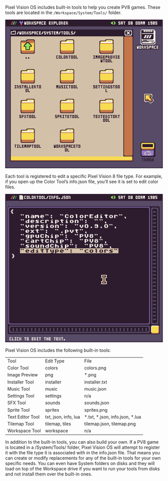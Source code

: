 Pixel Vision OS includes built-in tools to help you create PV8 games. These tools are located in the `/Workspace/System/Tools/` folder.

![image alt text](images/IncludedTools_image_0.png)

Each tool is registered to edit a specific Pixel Vision 8 file type. For example, if you open up the Color Tool’s info.json file, you’ll see it is set to edit color files.

![image alt text](images/IncludedTools_image_1.png)

Pixel Vision OS includes the following built-in tools:

<table>
  <tr>
    <td>Tool</td>
    <td>Edit Type</td>
    <td>File</td>
  </tr>
  <tr>
    <td>Color Tool</td>
    <td>colors</td>
    <td>colors.png</td>
  </tr>
  <tr>
    <td>Image Preview</td>
    <td>png</td>
    <td>*.png</td>
  </tr>
  <tr>
    <td>Installer Tool</td>
    <td>installer</td>
    <td>installer.txt</td>
  </tr>
  <tr>
    <td>Music Tool</td>
    <td>music</td>
    <td>music.json</td>
  </tr>
  <tr>
    <td>Settings Tool</td>
    <td>settings</td>
    <td>n/a</td>
  </tr>
  <tr>
    <td>SFX Tool</td>
    <td>sounds</td>
    <td>sounds.json</td>
  </tr>
  <tr>
    <td>Sprite Tool</td>
    <td>sprites</td>
    <td>sprites.png</td>
  </tr>
  <tr>
    <td>Text Editor Tool</td>
    <td>txt, json, info, lua</td>
    <td>*.txt, *.json, info.json, *.lua</td>
  </tr>
  <tr>
    <td>Tilemap Tool</td>
    <td>tilemap, tiles</td>
    <td>tilemap.json, tilemap.png</td>
  </tr>
  <tr>
    <td>Workspace Tool</td>
    <td>workspace</td>
    <td>n/a</td>
  </tr>
</table>


In addition to the built-in tools, you can also build your own. If a PV8 game is located in a /System/Tools/ folder, Pixel Vision OS will attempt to register it with the file type it is associated with in the info.json file. That means you can create or modify replacements for any of the built-in tools for your own specific needs. You can even have System folders on disks and they will load on top of the Workspace drive if you want to run your tools from disks and not install them over the built-in ones.


